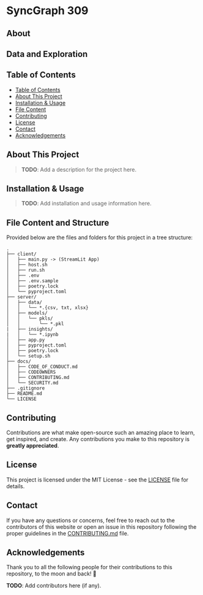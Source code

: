 # SyncGraph 309



## About

## Data and Exploration

## Table of Contents

- [Table of Contents](#table-of-contents)
- [About This Project](#about-this-project)
- [Installation \& Usage](#installation--usage)
- [File Content](#file-content)
- [Contributing](#contributing)
- [License](#license)
- [Contact](#contact)
- [Acknowledgements](#acknowledgements)

## About This Project

> **TODO**: Add a description for the project here. 

## Installation & Usage

> **TODO**: Add installation and usage information here.

## File Content and Structure

Provided below are the files and folders for this project in a tree structure:
```plaintext
.
├── client/
│   ├── main.py -> (StreamLit App)
│   ├── host.sh
│   ├── run.sh
│   ├── .env
│   ├── .env.sample
│   ├── poetry.lock
│   └── pyproject.toml
├── server/
│   ├── data/
│   │   └── *.{csv, txt, xlsx}
│   ├── models/
│   │   └── pkls/
│   │       └── *.pkl
|   ├── insights/
|   │   └── *.ipynb
│   ├── app.py
│   ├── pyproject.toml
│   ├── poetry.lock
│   └── setup.sh
├── docs/
│   ├── CODE_OF_CONDUCT.md
│   ├── CODEOWNERS
│   ├── CONTRIBUTING.md
│   └── SECURITY.md
├── .gitignore
├── README.md
└── LICENSE
```

## Contributing

Contributions are what make open-source such an amazing place to learn, get inspired, and create. Any contributions you make to this repository is **greatly appreciated**.

## License

This project is licensed under the MIT License - see the [LICENSE](LICENSE) file for details.

## Contact

If you have any questions or concerns, feel free to reach out to the contributors of this website or open an issue in this repository following the proper guidelines in the [CONTRIBUTING.md](CONTRIBUTING.md) file.

## Acknowledgements

Thank you to all the following people for their contributions to this repository, to the moon and back! 🚀

**TODO**: Add contributors here (if any).